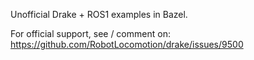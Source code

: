 Unofficial Drake + ROS1 examples in Bazel.

For official support, see / comment on:
https://github.com/RobotLocomotion/drake/issues/9500
